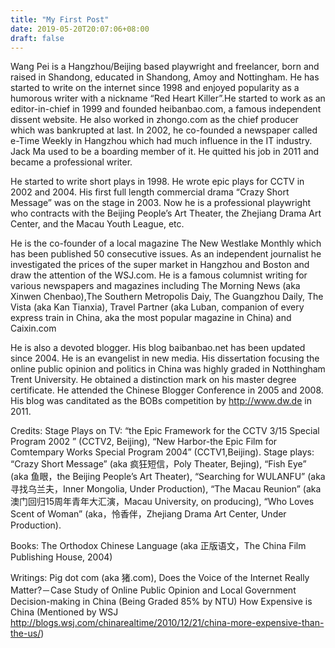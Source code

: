 ```yaml
---
title: "My First Post"
date: 2019-05-20T20:07:06+08:00
draft: false
---
```


Wang Pei is a Hangzhou/Beijing based playwright and freelancer, born and raised in Shandong, educated in Shandong, Amoy and Nottingham. He has started to write on the internet since 1998 and enjoyed popularity as a humorous writer with a nickname “Red Heart Killer”.He started to work as an editor-in-chief in 1999 and founded heibanbao.com, a famous independent dissent website. He also worked in zhongo.com as the chief producer which was bankrupted at last. In 2002, he co-founded a newspaper called e-Time Weekly in Hangzhou which had much influence in the IT industry. Jack Ma used to be a boarding member of it. He quitted his job in 2011 and became a professional writer.

He started to write short plays in 1998. He wrote epic plays for CCTV in 2002 and 2004. His first full length commercial drama “Crazy Short Message” was on the stage in 2003. Now he is a professional playwright who contracts with the Beijing People’s Art Theater, the Zhejiang Drama Art Center, and the Macau Youth League, etc.

He is the co-founder of a local magazine The New Westlake Monthly which has been published 50 consecutive issues. As an independent journalist he investigated the prices of the super market in Hangzhou and Boston and draw the attention of the WSJ.com. He is a famous columnist writing for various newspapers and magazines including The Morning News (aka Xinwen Chenbao),The Southern Metropolis Daiy, The Guangzhou Daily, The Vista (aka Kan Tianxia), Travel Partner (aka Luban, companion of every express train in China, aka the most popular magazine in China) and Caixin.com

He is also a devoted blogger. His blog baibanbao.net has been updated since 2004. He is an evangelist in new media. His dissertation focusing the online public opinion and politics in China was highly graded in Notthingham Trent University. He obtained a distinction mark on his master degree certificate. He attended the Chinese Blogger Conference in 2005 and 2008. His blog was canditated as the BOBs competition by http://www.dw.de in 2011.

Credits: Stage Plays on TV: “the Epic Framework for the CCTV 3/15 Special Program 2002 ” (CCTV2, Beijing), “New Harbor-the Epic Film for Comtempary Works Special Program 2004” (CCTV1,Beijing). Stage plays: “Crazy Short Message” (aka 疯狂短信，Poly Theater, Bejing), “Fish Eye” (aka 鱼眼，the Beijing People’s Art Theater), “Searching for WULANFU” (aka 寻找乌兰夫，Inner Mongolia, Under Production), “The Macau Reunion” (aka 澳门回归15周年青年大汇演，Macau University, on producing), “Who Loves Scent of Woman” (aka，怜香伴，Zhejiang Drama Art Center, Under Production).

Books: The Orthodox Chinese Language (aka 正版语文，The China Film Publishing House, 2004)

Writings: Pig dot com (aka 猪.com), Does the Voice of the Internet Really Matter?－Case Study of Online Public Opinion and Local Government Decision-making in China (Being Graded 85% by NTU) How Expensive is China (Mentioned by WSJ http://blogs.wsj.com/chinarealtime/2010/12/21/china-more-expensive-than-the-us/) 